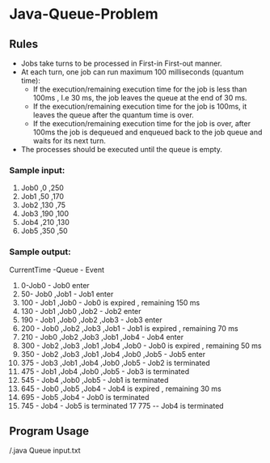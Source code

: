 # Java-Queue-Problem
## Rules
* Jobs take turns to be processed in First-in First-out manner.
* At each turn, one job can run maximum 100 milliseconds (quantum time): 
  * If the execution/remaining execution time for the job is less than 100ms , I.e 30 ms, the job
leaves the queue at the end of 30 ms.
  * If the execution/remaining execution time for the job is 100ms, it leaves the queue after the
quantum time is over.
  * If the execution/remaining execution time for the job is over, after 100ms the job is dequeued
and enqueued back to the job queue and waits for its next turn.
* The processes should be executed until the queue is empty.
### Sample input: 
1. Job0 ,0 ,250
2. Job1 ,50 ,170
3. Job2 ,130 ,75
4. Job3 ,190 ,100
5. Job4 ,210 ,130
6. Job5 ,350 ,50
### Sample output:
CurrentTime -Queue - Event
1. 0-Job0 - Job0 enter
2. 50- Job0 ,Job1 - Job1 enter
3. 100 - Job1 ,Job0 - Job0 is expired , remaining 150 ms
4. 130 - Job1 ,Job0 ,Job2 - Job2 enter
5. 190 - Job1 ,Job0 ,Job2 ,Job3 - Job3 enter
6. 200 - Job0 ,Job2 ,Job3 ,Job1 - Job1 is expired , remaining 70 ms
7. 210 - Job0 ,Job2 ,Job3 ,Job1 ,Job4 - Job4 enter
8. 300 - Job2 ,Job3 ,Job1 ,Job4 ,Job0 - Job0 is expired , remaining 50 ms
9. 350 - Job2 ,Job3 ,Job1 ,Job4 ,Job0 ,Job5 - Job5 enter
10. 375 - Job3 ,Job1 ,Job4 ,Job0 ,Job5 - Job2 is terminated
11. 475 - Job1 ,Job4 ,Job0 ,Job5 - Job3 is terminated
12. 545 - Job4 ,Job0 ,Job5 - Job1 is terminated
13. 645 - Job0 ,Job5 ,Job4 - Job4 is expired , remaining 30 ms
14. 695 - Job5 ,Job4 - Job0 is terminated
15. 745 - Job4 - Job5 is terminated
17 775 -- Job4 is terminated
## Program Usage
/.java Queue input.txt
